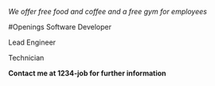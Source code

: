 *We offer free food and coffee and a free gym for employees*

#Openings
Software Developer

Lead Engineer

Technician




**Contact me at 1234-job for further information**

